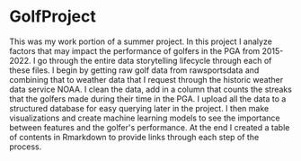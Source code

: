 # GolfProject
This was my work portion of a summer project. In this project I analyze factors that may impact the performance of golfers in the PGA from 2015-2022.
I go through the entire data storytelling lifecycle through each of these files. I begin by getting raw golf data from rawsportsdata and combining that
to weather data that I request through the historic weather data service NOAA. I clean the data, add in a column that counts the streaks that the golfers
made during their time in the PGA. I upload all the data to a structured database for easy querying later in the project. I then make visualizations and 
create machine learning models to see the importance between features and the golfer's performance. At the end I created a table of contents in Rmarkdown
to provide links through each step of the process. 
